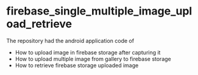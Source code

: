 # firebase_single_multiple_image_upload_retrieve
The repository had the android application code of
- How to upload image in firebase storage after capturing it
- How to upload multiple image from gallery to firebase storage
- How to retrieve firebase storage uploaded image

